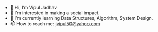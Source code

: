 - 👋 Hi, I’m Vipul Jadhav
- 👀 I’m interested in  making a social impact.
- 🌱 I’m currently learning Data Structures, Algorithm, System Design.
- 📫 How to reach me: jvipul50@yahoo.com

<!---
jvipul50/jvipul50 is a ✨ special ✨ repository because its `README.md` (this file) appears on your GitHub profile.
You can click the Preview link to take a look at your changes.
--->

